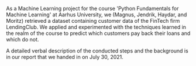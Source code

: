 As a Machine Learning project for the course 'Python Fundamentals for Machine Learning' at Aarhus University, we (Magnus, Jendrik, Haydar, and Moritz) retrieved
a dataset containing customer data of the FinTech firm LendingClub. We applied and experimented with the techniques learned in the realm of the course to predict which customers pay back their loans and which do not.

A detailed verbal description of the conducted steps and the background is in our report that we handed in on July 30, 2021.
